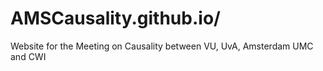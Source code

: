 # AMSCausality.github.io/
Website for the Meeting on Causality between VU, UvA, Amsterdam UMC and CWI

